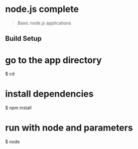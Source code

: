 # node.js complete

> Basic node.js applications 

## Build Setup

# go to the app directory
$ cd <directory>

# install dependencies
$ npm install

# run with node and parameters
$ node 